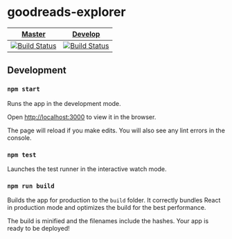 # goodreads-explorer

[Master](https://gre.abhishek.pro.np) | [Develop](https://gre-dev.abhishek.pro.np)
--- | ---
[![Build Status](https://travis-ci.org/rpidanny/goodreads-explorer.svg?branch=master)](https://travis-ci.org/rpidanny/goodreads-explorer) | [![Build Status](https://travis-ci.org/rpidanny/goodreads-explorer.svg?branch=develop)](https://travis-ci.org/rpidanny/goodreads-explorer)

## Development

### `npm start`

Runs the app in the development mode.

Open [http://localhost:3000](http://localhost:3000) to view it in the browser.

The page will reload if you make edits.
You will also see any lint errors in the console.

### `npm test`

Launches the test runner in the interactive watch mode.

### `npm run build`

Builds the app for production to the `build` folder.
It correctly bundles React in production mode and optimizes the build for the best performance.

The build is minified and the filenames include the hashes.
Your app is ready to be deployed!
